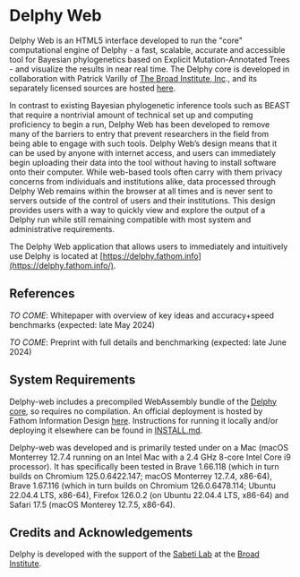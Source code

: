 Delphy Web
======

Delphy Web is an HTML5 interface developed to run the "core" computational engine of Delphy - a fast, scalable, accurate and accessible tool for Bayesian phylogenetics based on Explicit Mutation-Annotated Trees - and visualize the results in near real time. The Delphy core is developed in collaboration with Patrick Varilly of [The Broad Institute, Inc](https://www.broadinstitute.org/)., and its separately licensed sources are hosted [here](https://github.com/broadinstitute/delphy).

In contrast to existing Bayesian phylogenetic inference tools such as BEAST that require a nontrivial amount of technical set up and computing proficiency to begin a run, Delphy Web has been developed to remove many of the barriers to entry that prevent researchers in the field from being able to engage with such tools. Delphy Web’s design means that it can be used by anyone with internet access, and users can immediately begin uploading their data into the tool without having to install software onto their computer. While web-based tools often carry with them privacy concerns from individuals and institutions alike, data processed through Delphy Web remains within the browser at all times and is never sent to servers outside of the control of users and their institutions. This design provides users with a way to quickly view and explore the output of a Delphy run while still remaining compatible with most system and administrative requirements.

The Delphy Web application that allows users to immediately and intuitively use Delphy is located at [https://delphy.fathom.info](https://delphy.fathom.info/). 

References
----------

_TO COME_: Whitepaper with overview of key ideas and accuracy+speed benchmarks (expected: late May 2024)

_TO COME_: Preprint with full details and benchmarking (expected: late June 2024)

System Requirements
-------------------
Delphy-web includes a precompiled WebAssembly bundle of the [Delphy core](https://github.com/broadinstitute/delphy), so requires no compilation.  An official deployment is hosted by Fathom Information Design [here](https://delphy.fathom.info).  Instructions for running it locally and/or deploying it elsewhere can be found in [INSTALL.md](INSTALL.md).

Delphy-web was developed and is primarily tested under on a Mac (macOS Monterrey 12.7.4 running on an Intel Mac with a 2.4 GHz 8-core Intel Core i9 processor).  It has specifically been tested in Brave 1.66.118 (which in turn builds on Chromium 125.0.6422.147; macOS Monterrey 12.7.4, x86-64), Brave 1.67.116 (which in turn builds on Chromium 126.0.6478.114; Ubuntu 22.04.4 LTS, x86-64), Firefox 126.0.2 (on Ubuntu 22.04.4 LTS, x86-64) and Safari 17.5 (macOS Monterey 12.7.5, x86-64).


Credits and Acknowledgements
----------------------------

Delphy is developed with the support of the [Sabeti Lab](https://www.sabetilab.org/) at the [Broad
Institute](https://www.broadinstitute.org/).
